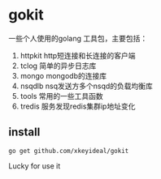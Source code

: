 # gokit

一些个人使用的golang 工具包，主要包括：

1. httpkit http短连接和长连接的客户端
2. tclog 简单的异步日志库
3. mongo mongodb的连接库
4. nsqdlb nsq发送方多个nsqd的负载均衡库
5. tools 常用的一些工具函数
6. tredis 服务发现redis集群ip地址变化

## install

`go get github.com/xkeyideal/gokit`

Lucky for use it
